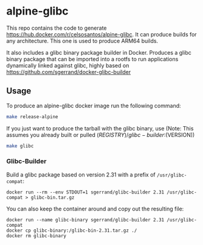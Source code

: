 # alpine-glibc

This repo contains the code to generate https://hub.docker.com/r/celsosantos/alpine-glibc.
It can produce builds for any architecture. This one is used to produce ARM64 builds.

It also includes a glibc binary package builder in Docker. Produces a glibc binary package that can be imported into a rootfs to run applications dynamically linked against glibc, highly based on https://github.com/sgerrand/docker-glibc-builder

## Usage

To produce an alpine-glibc docker image run the following command:

```bash
make release-alpine
```

If you just want to produce the tarball with the glibc binary, use
(Note: This assumes you already built or pulled $(REGISTRY)/glibc-builder:$(VERSION))

```bash
make glibc
```

### Glibc-Builder

Build a glibc package based on version 2.31 with a prefix of `/usr/glibc-compat`:

    docker run --rm --env STDOUT=1 sgerrand/glibc-builder 2.31 /usr/glibc-compat > glibc-bin.tar.gz

You can also keep the container around and copy out the resulting file:

    docker run --name glibc-binary sgerrand/glibc-builder 2.31 /usr/glibc-compat
    docker cp glibc-binary:/glibc-bin-2.31.tar.gz ./
    docker rm glibc-binary

